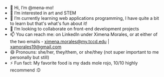 - 👋 Hi, I’m @mena-mo! 
- 👀 I’m interested in art and STEM
- 🌱 I’m currently learning web applications programming, I have quite a bit to learn but that's what's fun about it!
- 💞️ I’m looking to collaborate on front-end development projects
- 📫 You can reach me: on LinkedIn under Ximena Morales, or at either of the two emails - ximena.morales@my.tccd.edu | xamorales19@gmail.com
- 😄 Pronouns: she/her, they/them, or she/they (not super important to me personally but still)
- ⚡ Fun fact: My favorite food is my dads mole rojo, 10/10 highly recommend :D

<!---
mena-mo/mena-mo is a ✨ special ✨ repository because its `README.md` (this file) appears on your GitHub profile.
You can click the Preview link to take a look at your changes.
--->
